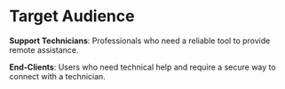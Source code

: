 # Target Audience

**Support Technicians**: Professionals who need a reliable tool to provide remote assistance.

**End-Clients**: Users who need technical help and require a secure way to connect with a technician.